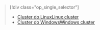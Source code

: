 > [!div class="op_single_selector"]
> * [<span data-ttu-id="e56ed-101">Cluster do Linux</span><span class="sxs-lookup"><span data-stu-id="e56ed-101">Linux cluster</span></span>](../articles/hdinsight/hdinsight-hadoop-run-samples-linux.md)
> * [<span data-ttu-id="e56ed-102">Cluster do Windows</span><span class="sxs-lookup"><span data-stu-id="e56ed-102">Windows cluster</span></span>](../articles/hdinsight/hdinsight-run-samples.md)
> 
> 

